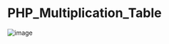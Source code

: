 # PHP_Multiplication_Table
![image](https://user-images.githubusercontent.com/45212175/205484882-530240ff-ab9b-48c7-b5eb-e3ba3e388cd7.png)
